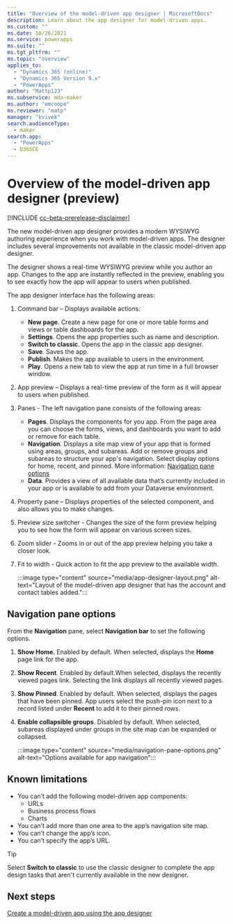 ```yaml
---
title: "Overview of the model-driven app designer | MicrosoftDocs"
description: Learn about the app designer for model-driven apps.
ms.custom: ""
ms.date: 10/26/2021
ms.service: powerapps
ms.suite: ""
ms.tgt_pltfrm: ""
ms.topic: "overview"
applies_to: 
  - "Dynamics 365 (online)"
  - "Dynamics 365 Version 9.x"
  - "PowerApps"
author: "Mattp123"
ms.subservice: mda-maker
ms.author: "emcoope"
ms.reviewer: "matp"
manager: "kvivek"
search.audienceType: 
  - maker
search.app: 
  - "PowerApps"
  - D365CE
---
```

# Overview of the model-driven app designer (preview)

[!INCLUDE [cc-beta-prerelease-disclaimer](../../includes/cc-beta-prerelease-disclaimer.md)]

The new model-driven app designer provides a modern WYSIWYG authoring experience when you work with model-driven apps. The designer includes several improvements not available in the classic model-driven app designer.

The designer shows a real-time WYSIWYG preview while you author an app. Changes to the app are instantly reflected in the preview, enabling you to see exactly how the app will appear to users when published.

The app designer interface has the following areas:

1. Command bar – Displays available actions:

   - **New page**. Create a new page for one or more table forms and views or table dashboards for the app.
   - **Settings**. Opens the app properties such as name and description. <!-- and whether the app can be used offline-->
   - **Switch to classic**. Opens the app in the classic app designer.
   - **Save**. Saves the app.
   - **Publish**. Makes the app available to users in the environment.
   - **Play**. Opens a new tab to view the app at run time in a full browser window.

2. App preview – Displays a real-time preview of the form as it will appear to users when published.

3. Panes - The left navigation pane consists of the following areas: 

   - **Pages**. Displays the components for you app. From the page area you can choose the forms, views, and dashboards you want to add or remove for each table.
   - **Navigation**. Displays a site map view of your app that is formed using areas, groups, and subareas. Add or remove groups and subareas to structure your app's navigation. Select display options for home, recent, and pinned. More information: [Navigation pane options](#navigation-pane-options)
   - **Data**. Provides a view of all available data that’s currently included in your app or is available to add from your Dataverse environment.

4. Property pane – Displays properties of the selected component, and also allows you to make changes.

5. Preview size switcher - Changes the size of the form preview helping you to see how the form will appear on various screen sizes.

6. Zoom slider - Zooms in or out of the app preview helping you take a closer look.

7. Fit to width - Quick action to fit the app preview to the available width.

   :::image type="content" source="media/app-designer-layout.png" alt-text="Layout of the model-driven app designer that has the account and contact tables added.":::

## Navigation pane options

From the **Navigation** pane, select **Navigation bar** to set the following options.
1. **Show Home**. Enabled by default. When selected, displays the **Home** page link for the app.
1. **Show Recent**. Enabled by default.When selected, displays the recently viewed pages link. Selecting the link displays all recently viewed pages.
1. **Show Pinned**. Enabled by default. When selected, displays the pages that have been pinned. App users select the push-pin icon next to a record listed under **Recent** to add it to their pinned rows.
1. **Enable collapsible groups**. Disabled by default. When selected, subareas displayed under groups in the site map can be expanded or collapsed.

   :::image type="content" source="media/navigation-pane-options.png" alt-text="Options available for app navigation":::

## Known limitations

- You can’t add the following model-driven app components: 
   - URLs
   - Business process flows
   - Charts
- You can’t add more than one area to the app’s navigation site map. 
- You can’t change the app’s icon.
- You can’t specify the app’s URL.

> [!TIP]
> Select **Switch to classic** to use the classic designer to complete the app design tasks that aren't currently available in the new designer.

## Next steps

[Create a model-driven app using the app designer](create-model-driven-app.md)
